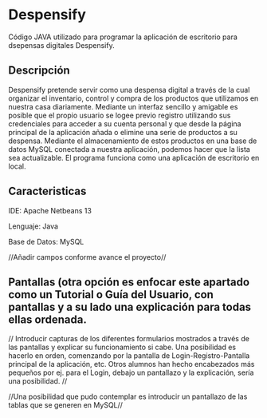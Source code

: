 # Despensify

Código JAVA utilizado para programar la aplicación de escritorio para dsepensas digitales Despensify.

## Descripción


Despensify pretende servir como una despensa digital a través de la cual organizar el inventario, control y compra de los productos que utilizamos en nuestra
casa diariamente. Mediante un interfaz sencillo y amigable es posible que el propio usuario se logee previo registro utilizando sus credenciales para acceder 
a su cuenta personal y que desde la página principal de la aplicación añada o elimine una serie de productos a su despensa. Mediante el almacenamiento de estos
productos en una base de datos MySQL conectada a nuestra aplicación, podemos hacer que la lista sea actualizable. El programa funciona como una aplicación de 
escritorio en local. 

## Caracteristicas
IDE: Apache Netbeans 13 

Lenguaje: Java

Base de Datos: MySQL

//Añadir campos conforme avance el proyecto//

## Pantallas (otra opción es enfocar este apartado como un Tutorial o Guía del Usuario, con pantallas y a su lado una explicación para todas ellas ordenada.

//
Introducir capturas de los diferentes formularios mostrados a través de las pantallas y explicar su funcionamiento si cabe. 
Una posibilidad es hacerlo en orden, comenzando por la pantalla de Login-Registro-Pantalla principal de la aplicación, etc.
Otros alumnos han hecho encabezados más pequeños por ej. para el Login, debajo un pantallazo y la explicación, sería una posibilidad. 
//

//Una posibilidad que pudo contemplar es introducir un pantallazo de las tablas que se generen en MySQL//
